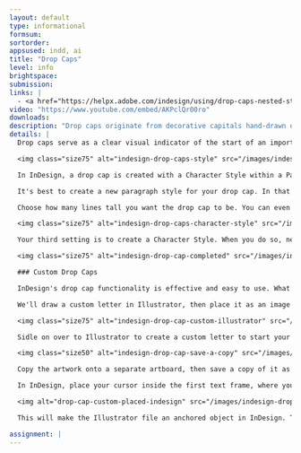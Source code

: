 ```yaml
---
layout: default
type: informational
formsum:
sortorder:
appsused: indd, ai
title: "Drop Caps"
level: info
brightspace: 
submission:
links: |
  - <a href="https://helpx.adobe.com/indesign/using/drop-caps-nested-styles.html" target="_blank" title="Drop Caps">Drop Caps</a>
video: "https://www.youtube.com/embed/AKPclQr00ro"
downloads:
description: "Drop caps originate from decorative capitals hand-drawn or painted onto the page. We'll take a much less messy route by letting InDesign set a custom attention-grabbing drop cap."
details: | 
  Drop caps serve as a clear visual indicator of the start of an important story in a magazine, web site or other type of publication. They can also be used to indicate a change of topic within the story, though special attention to hierarchy needs to be paid.

  <img class="size75" alt="indesign-drop-caps-style" src="/images/indesign-styling-drop-caps/indesign-drop-caps-style.jpg">

  In InDesign, a drop cap is created with a Character Style within a Paragraph Style. This gives you the freedom of creating a drop cap with a different font than the body text. It can be set in a different colour too.

  It's best to create a new paragraph style for your drop cap. In that new style's options, go to <span class="command">Drop Caps & Nested Styles</span>.

  Choose how many lines tall you want the drop cap to be. You can even specify more than one letter.

  <img class="size75" alt="indesign-drop-caps-character-style" src="/images/indesign-styling-drop-caps/indesign-drop-caps-character-style.jpg">

  Your third setting is to create a Character Style. When you do so, never specify the type size. Let the drop cap settings do that. Click <span class="command">OK</span>, the accept your Character Style settings and return to the Paragraph Style dialogue. Click <span class="command">OK</span> again and you're done.

  <img class="size75" alt="indesign-drop-cap-completed" src="/images/indesign-drop-caps/indesign-drop-cap-completed.jpg">

  ### Custom Drop Caps

  InDesign's drop cap functionality is effective and easy to use. What if you want a more decorative drop cap? Well, Illustrator can help you out here. This process will be more time-consuming, but the result has much more impact.

  We'll draw a custom letter in Illustrator, then place it as an image in InDesign.

  <img class="size75" alt="indesign-drop-cap-custom-illustrator" src="/images/indesign-drop-caps/indesign-drop-cap-custom-illustrator.jpg">

  Sidle on over to Illustrator to create a custom letter to start your feature story. Follow the steps shown above. Once you have a completed letter, simplify it as much as possible by using <span class="command">Object > Expand...</span>.

  <img class="size50" alt="indesign-drop-cap-save-a-copy" src="/images/indesign-drop-caps/indesign-drop-cap-save-a-copy.jpg">

  Copy the artwork onto a separate artboard, then save a copy of it as a PDF to place in InDesign.

  In InDesign, place your cursor inside the first text frame, where you want the drop cap to be. You need to use <span class="command">File > Place</span> to import your drop cap file.

  <img alt="drop-cap-custom-placed-indesign" src="/images/indesign-drop-caps/drop-cap-custom-placed-indesign.jpg">

  This will make the Illustrator file an anchored object in InDesign. This makes it that if you move the text frame, the drop cap will move with it.

assignment: |
---
```


